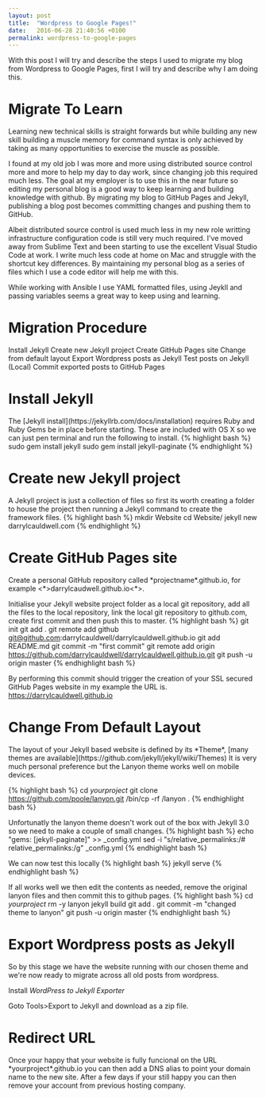 ```yaml
---
layout: post
title:  "Wordpress to Google Pages!"
date:   2016-06-28 21:40:56 +0100
permalink: wordpress-to-google-pages
---
```

With this post I will try and describe the steps I used to migrate my blog from Wordpress to Google Pages,  first I will try and
describe why I am doing this.

<H1> Migrate To Learn </H1>
Learning new technical skills is straight forwards but while building any new skill building a muscle memory for command syntax 
is only achieved by taking as many opportunities to exercise the muscle as possible.

I found at my old job I was more and more using distributed source control more and more to help my day to day work, since changing
job this required much less. The goal at my employer is to use this in the near future so editing my personal blog is a good way to
keep learning and building knowledge with github. By migrating my blog to GitHub Pages and Jekyll, publishing a blog post becomes
committing changes and pushing them to GitHub.

Albeit distributed source control is used much less in my new role writting infrastructure configuration code is still very much required.
I've moved away from Sublime Text and been starting to use the excellent Visual Studio Code at work. I write much less code at home on Mac
and struggle with the shortcut key differences. By maintaining my personal blog as a series of files which I use a code editor will help
me with this.

While working with Ansible I use YAML formatted files, using Jeykll and passing variables seems a great way to keep using and learning.

<H1> Migration Procedure </H1>
Install Jekyll
Create new Jekyll project
Create GitHub Pages site
Change from default layout
Export Wordpress posts as Jekyll
Test posts on Jekyll (Local)
Commit exported posts to GitHub Pages

<H1>Install Jekyll</H1>
The [Jekyll install](https://jekyllrb.com/docs/installation) requires Ruby and Ruby Gems be in place before starting. 
These are included with OS X so we can just pen terminal and run the following to install.
{% highlight bash %}
sudo gem install jekyll
sudo gem install jekyll-paginate
{% endhighlight %}

<H1>Create new Jekyll project</H1>
A Jekyll project is just a collection of files so first its worth creating a folder to house the project then running a Jekyll command 
to create the framework files.
{% highlight bash %}
mkdir Website
cd Website/
jekyll new darrylcauldwell.com
{% endhighlight %}

<H1>Create GitHub Pages site</H1>
Create a personal GitHub repository called *projectname*.github.io,  for example <*>darrylcaudwell.github.io<*>.

Initialise your Jekyll website project folder as a local git repository, add all the files to the local repository, link the local 
git repository to github.com, create first commit and then push this to master.
{% highlight bash %}
git init
git add .
git remote add github git@github.com:darrylcauldwell/darrylcauldwell.github.io
git add README.md
git commit -m "first commit"
git remote add origin https://github.com/darrylcauldwell/darrylcauldwell.github.io.git
git push -u origin master
{% endhighlight bash %}

By performing this commit should trigger the creation of your SSL secured GitHub Pages website in my example the URL is.
https://darrylcauldwell.github.io

<H1>Change From Default Layout</H1>
The layout of your Jekyll based website is defined by its *Theme*,  [many themes are available](https://github.com/jekyll/jekyll/wiki/Themes)
It is very much personal preference but the Lanyon theme works well on mobile devices.

{% highlight bash %}
cd *yourproject*
git clone https://github.com/poole/lanyon.git
/bin/cp -rf /lanyon .
{% endhighlight bash %}

Unfortunatly the lanyon theme doesn't work out of the box with Jekyll 3.0 so we need to make a couple of small changes.
{% highlight bash %}
echo "gems: [jekyll-paginate]" >> _config.yml
sed -i "s/relative_permalinks:/# relative_permalinks:/g" _config.yml
{% endhighlight bash %}

We can now test this locally
{% highlight bash %}
jekyll serve
{% endhighlight bash %}

If all works well we then edit the contents as needed, remove the original lanyon files and then commit this to github pages.
{% highlight bash %}
cd *yourproject*
rm -y lanyon
jekyll build
git add .
git commit -m "changed theme to lanyon"
git push -u origin master
{% endhighlight bash %}

<H1>Export Wordpress posts as Jekyll</H1>
So by this stage we have the website running with our chosen theme and we're now ready to migrate across all old posts from wordpress.

Install *WordPress to Jekyll Exporter*

Goto Tools>Export to Jekyll and download as a zip file.

<H1>Redirect URL</H1>
Once your happy that your website is fully funcional on the URL *yourproject*.github.io you can then add a DNS alias to point your domain
name to the new site.  After a few days if your still happy you can then remove your account from previous hosting company.


